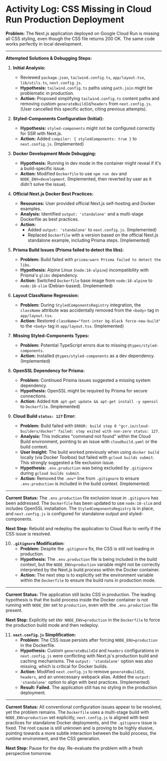 # Activity Log: CSS Missing in Cloud Run Production Deployment

**Problem:** The Next.js application deployed on Google Cloud Run is missing all CSS styling, even though the CSS file returns 200 OK. The same code works perfectly in local development.

---

**Attempted Solutions & Debugging Steps:**

1.  **Initial Analysis:**
    *   Reviewed `package.json`, `tailwind.config.ts`, `app/layout.tsx`, `lib/utils.ts`, `next.config.js`.
    *   **Hypothesis:** `tailwind.config.ts` paths using `path.join` might be problematic in production.
    *   **Action:** Proposed simplifying `tailwind.config.ts` content paths and removing custom `generateBuildId`/`headers` from `next.config.js`. (User cancelled this specific action, citing previous attempts).

2.  **Styled-Components Configuration (Initial):**
    *   **Hypothesis:** `styled-components` might not be configured correctly for SSR with Next.js.
    *   **Action:** Added `compiler: { styledComponents: true }` to `next.config.js`. (Implemented)

3.  **Docker Development Mode Debugging:**
    *   **Hypothesis:** Running in dev mode in the container might reveal if it's a build-specific issue.
    *   **Action:** Modified `Dockerfile` to use `npm run dev` and `NODE_ENV=development`. (Implemented, then reverted by user as it didn't solve the issue).

4.  **Official Next.js Docker Best Practices:**
    *   **Resources:** User provided official Next.js self-hosting and Docker examples.
    *   **Analysis:** Identified `output: 'standalone'` and a multi-stage Dockerfile as best practices.
    *   **Action:**
        *   Added `output: 'standalone'` to `next.config.js`. (Implemented)
        *   Replaced `Dockerfile` with a version based on the official Next.js standalone example, including Prisma steps. (Implemented)

5.  **Prisma Build Issues (Prisma failed to detect the libs):**
    *   **Problem:** Build failed with `prisma:warn Prisma failed to detect the libs`.
    *   **Hypothesis:** Alpine Linux (`node:18-alpine`) incompatibility with Prisma's `glibc` dependency.
    *   **Action:** Switched `Dockerfile` base image from `node:18-alpine` to `node:18-slim` (Debian-based). (Implemented)

6.  **Layout ClassName Regression:**
    *   **Problem:** During `StyledComponentsRegistry` integration, the `className` attribute was accidentally removed from the `<body>` tag in `app/layout.tsx`.
    *   **Action:** Restored `className="font-inter bg-black force-new-build"` to the `<body>` tag in `app/layout.tsx`. (Implemented)

7.  **Missing Styled-Components Types:**
    *   **Problem:** Potential TypeScript errors due to missing `@types/styled-components`.
    *   **Action:** Installed `@types/styled-components` as a dev dependency. (Implemented)

8.  **OpenSSL Dependency for Prisma:**
    *   **Problem:** Continued Prisma issues suggested a missing system dependency.
    *   **Hypothesis:** OpenSSL might be required by Prisma for secure connections.
    *   **Action:** Added `RUN apt-get update && apt-get install -y openssl` to `Dockerfile`. (Implemented)

9.  **Cloud Build `status: 127` Error:**
    *   **Problem:** Build failed with `ERROR: build step 0 "gcr.io/cloud-builders/docker" failed: step exited with non-zero status: 127`.
    *   **Analysis:** This indicates "command not found" within the Cloud Build environment, pointing to an issue with `cloudbuild.yaml` or the build context.
    *   **User Insight:** The build worked previously when using `docker build` locally (via Docker Toolbox) but failed with `gcloud builds submit`. This strongly suggested a file exclusion issue.
    *   **Hypothesis:** `.env.production` was being excluded by `.gitignore` during `gcloud builds submit`.
    *   **Action:** Removed the `.env*` line from `.gitignore` to ensure `.env.production` is included in the build context. (Implemented)

---

**Current Status:**
The `.env.production` file exclusion issue in `.gitignore` has been addressed. The `Dockerfile` has been updated to use `node:18-slim` and includes OpenSSL installation. The `StyledComponentsRegistry` is in place, and `next.config.js` is configured for standalone output and styled-components.

**Next Step:**
Rebuild and redeploy the application to Cloud Run to verify if the CSS issue is resolved.

10. **`.gitignore` Modification:**
    *   **Problem:** Despite the `.gitignore` fix, the CSS is still not loading in production.
    *   **Hypothesis:** The `.env.production` file is being included in the build context, but the `NODE_ENV=production` variable might not be correctly interpreted by the Next.js build process within the Docker container.
    *   **Action:** The next step is to explicitly set the environment variable within the `Dockerfile` to ensure the build runs in production mode.

---

**Current Status:**
The application still lacks CSS in production. The leading hypothesis is that the build process inside the Docker container is not running with `NODE_ENV` set to `production`, even with the `.env.production` file present.

**Next Step:**
Explicitly set `ENV NODE_ENV=production` in the `Dockerfile` to force the production build mode and then redeploy.

11. **`next.config.js` Simplification:**
    *   **Problem:** The CSS issue persists after forcing `NODE_ENV=production` in the Dockerfile.
    *   **Hypothesis:** Custom `generateBuildId` and `headers` configurations in `next.config.js` were conflicting with Next.js's production build and caching mechanisms. The `output: 'standalone'` option was also missing, which is critical for Docker builds.
    *   **Action:** Modified `next.config.js` to remove `generateBuildId`, `headers`, and an unnecessary webpack alias. Added the `output: 'standalone'` option to align with best practices. (Implemented)
    *   **Result:** **Failed.** The application still has no styling in the production deployment.

---

**Current Status:**
All conventional configuration issues appear to be resolved, yet the problem remains. The `Dockerfile` uses a multi-stage build with `NODE_ENV=production` set explicitly, `next.config.js` is aligned with best practices for standalone Docker deployments, and the `.gitignore` issue is fixed. The root cause is still unknown and is proving to be highly elusive, pointing towards a more subtle interaction between the build process, the runtime environment, and the CSS generation.

**Next Step:**
Pause for the day. Re-evaluate the problem with a fresh perspective tomorrow.


